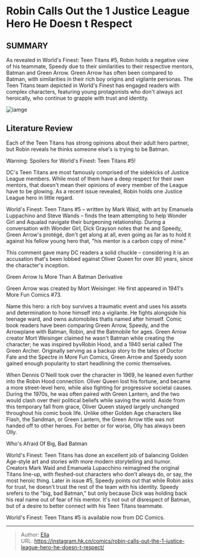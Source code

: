 # Robin Calls Out the 1 Justice League Hero He Doesn t Respect


## SUMMARY 



  As revealed in World&#39;s Finest: Teen Titans #5, Robin holds a negative view of his teammate, Speedy due to their similarities to their respective mentors, Batman and Green Arrow.   Green Arrow has often been compared to Batman, with similarities in their rich boy origins and vigilante personas.   The Teen Titans team depicted in World&#39;s Finest has engaged readers with complex characters, featuring young protagonists who don&#39;t always act heroically, who continue to grapple with trust and identity.  

![iamge](https://static1.srcdn.com/wordpress/wp-content/uploads/2024/01/robin-is-angry-at-the-justice-league.jpg)

## Literature Review

Each of the Teen Titans has strong opinions about their adult hero partner, but Robin reveals he thinks someone else&#39;s is trying to be Batman.




Warning: Spoilers for World&#39;s Finest: Teen Titans #5!




DC&#39;s Teen Titans are most famously comprised of the sidekicks of Justice League members. While most of them have a deep respect for their own mentors, that doesn&#39;t mean their opinions of every member of the League have to be glowing. As a recent issue revealed, Robin holds one Justice League hero in little regard.

World&#39;s Finest: Teen Titans #5 – written by Mark Waid, with art by Emanuela Luppachino and Steve Wands – finds the team attempting to help Wonder Girl and Aqualad navigate their burgeoning relationship. During a conversation with Wonder Girl, Dick Grayson notes that he and Speedy, Green Arrow&#39;s protégé, don&#39;t get along at all, even going as far as to hold it against his fellow young hero that, &#34;his mentor is a carbon copy of mine.&#34;

          




This comment gave many DC readers a solid chuckle – considering it is an accusation that&#39;s been lobbed against Oliver Queen for over 80 years, since the character&#39;s inception.


 Green Arrow Is More Than A Batman Derivative 
         



Green Arrow was created by Mort Weisinger. He first appeared in 1941&#39;s More Fun Comics #73.




Name this hero: a rich boy survives a traumatic event and uses his assets and determination to hone himself into a vigilante. He fights alongside his teenage ward, and owns automobiles thatis named after himself. Comic book readers have been comparing Green Arrow, Speedy, and the Arrowplane with Batman, Robin, and the Batmobile for ages. Green Arrow creator Mort Weisinger claimed he wasn&#39;t Batman while creating the character; he was inspired byvRobin Hood, and a 1940 serial called The Green Archer. Originally serving as a backup story to the tales of Doctor Fate and the Spectre in More Fun Comics, Green Arrow and Speedy soon gained enough popularity to start headlining the comic themselves.




When Dennis O&#39;Neill took over the character in 1969, he leaned even further into the Robin Hood connection. Oliver Queen lost his fortune, and became a more street-level hero, while also fighting for progressive societal causes. During the 1970s, he was often paired with Green Lantern, and the two would clash over their political beliefs while saving the world. Aside from this temporary fall from grace, Oliver Queen stayed largely unchanged throughout his comic book life. Unlike other Golden Age characters like Flash, the Sandman, or Green Lantern, the Green Arrow title was not handed off to other heroes. For better or for worse, Olly has always been Olly.



 Who&#39;s Afraid Of Big, Bad Batman 
          

World&#39;s Finest: Teen Titans has done an excellent job of balancing Golden Age-style art and stories with more modern storytelling and humor. Creators Mark Waid and Emanuela Lupacchino reimagined the original Titans line-up, with fleshed-out characters who don&#39;t always do, or say, the most heroic thing. Later in issue #5, Speedy points out that while Robin asks for trust, he doesn&#39;t trust the rest of the team with his identity. Speedy srefers to the &#34;big, bad Batman,&#34; but only because Dick was holding back his real name out of fear of his mentor. It&#39;s not out of disrespect of Batman, but of a desire to better connect with his Teen Titans teammate.






World&#39;s Finest: Teen Titans #5 is available now from DC Comics.





---

> Author: [Ella](https://instagram.hk.cn/)  
> URL: https://instagram.hk.cn/comics/robin-calls-out-the-1-justice-league-hero-he-doesn-t-respect/  

